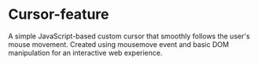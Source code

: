 # Cursor-feature
A simple JavaScript-based custom cursor that smoothly follows the user's mouse movement. 
Created using mousemove event and basic DOM manipulation for an interactive web experience.

